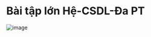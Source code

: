 # Bài tập lớn Hệ-CSDL-Đa PT

![image](https://github.com/hungwnguyen/HCSDLDPT/assets/95642401/949206e3-3fc3-4e71-9b27-43d5d9adfb88)

